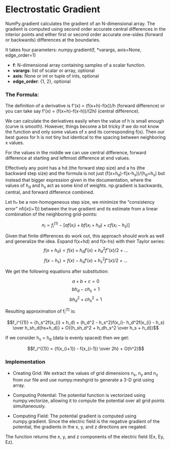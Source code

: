 # Electrostatic Gradient

NumPy.gradient calculates the gradient of an N-dimensional array.
The gradient is computed using second order accurate central differences in the interior points and either first or second order accurate one-sides (forward or backwards) differences at the boundaries.

It takes four parameters:
numpy.gradient(f, \*varargs, axis=None, edge_order=1)

- **f**: N-dimensional array containing samples of a scalar function.
- **varargs**: list of scalar or array, optional
- **axis**: None or int or tuple of ints, optional
- **edge_order**: {1, 2}, optional

### The Formula:

The definition of a derivative is f'(x) = (f(x+h)-f(x))/h (forward difference) or you can take say f'(x) = (f(x+h)-f(x-h))/(2h) (central difference).

We can calculate the derivatives easily when the value of h is small enough (curve is smooth). However, things become a bit tricky if we do not know the function and only some values of x and its corresponding f(x). Then our best guess for h is not tiny but identical to the spacing between neighboring x values.

For the values in the middle we can use central difference, forward difference at starting and leftmost difference at end values.

Effectively any point has a hd (the forward step size) and a hs (the backward step size) and the formula is not just (f(x+h<sub>d</sub>)-f(x-h<sub>s</sub>))/(h<sub>d</sub>+h<sub>s</sub>) but instead that bigger expression given in the documentation, where the values of h<sub>d</sub> and h<sub>s</sub> act as some kind of weights. np.gradient is backwards, central, and forward difference combined.

Let h<sub>\*</sub> be a non-homogeneous step size, we minimize the “consistency error” nf*i(x*{i+1}) between the true gradient and its estimate from a linear combination of the neighboring grid-points:

$$n_i = f_i^{(1)} - [a f(x_i) + b f(x_i+h_d) + c f(x_i-h_s)]$$

Given that finite differences do work out, this approach should work as well and generalize the idea. Expand f(x+hd) and f(x-hs) with their Taylor series: $$f(x+h_d) = f(x) + h_d f'(x) + h_d^2 f''(x)/2 + ...$$ $$f(x-h_s) = f(x) - h_s f'(x) + h_s^2 f''(x)/2 + ...$$

We get the following equations after substitution:

$$a+b+c = 0$$
$$bh_d-ch_s = 1$$
$$bh_d^2 + ch_s^2 = 1$$

Resulting approximation of f<sub>i</sub><sup>(1)</sup> is:

$$f_i^{(1)} = {h_s^2f(x_{i} + h_d) + (h_d^2 - h_s^2)f(x_i)- h_d^2f(x_{i} - h_s) \over h_sh_d(hs+h_d)} + O({h_sh_d^2 + h_dh_s^2 \over h_s + h_d})$$

If we consider h<sub>s</sub> = h<sub>d</sub> (data is evenly spaced) then we get:

$$f_i^{(1)} = {f(x_{i+1}) - f(x_{i-1}) \over 2h} + O(h^2)$$

### Implementation

- Creating Grid: We extract the values of grid dimensions n<sub>x</sub>, n<sub>y</sub> and n<sub>z</sub> from our file and use numpy.meshgrid to generate a 3-D grid using array.

- Computing Potential: The potential function is vectorized using numpy.vectorize, allowing it to compute the potential over all grid points simultaneously.

- Computing Field: The potential gradient is computed using numpy.gradient. Since the electric field is the negative gradient of the potential, the gradients in the x, y, and z directions are negated.

The function returns the x, y, and z components of the electric field (Ex, Ey, Ez).
